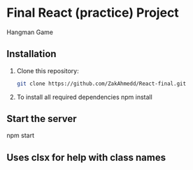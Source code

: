# Final React (practice) Project
Hangman Game

## Installation

1. Clone this repository:
   ```bash
   git clone https://github.com/ZakAhmedd/React-final.git
   ```

2. To install all required dependencies
      npm install

## Start the server

npm start

## Uses clsx for help with class names